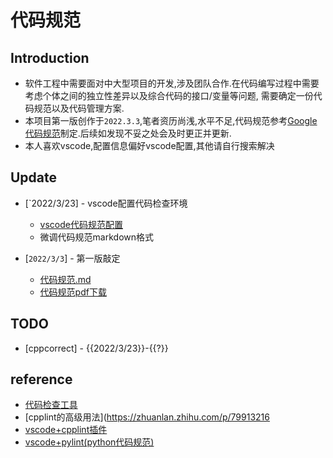 代码规范
===

## Introduction

- 软件工程中需要面对中大型项目的开发,涉及团队合作.在代码编写过程中需要考虑个体之间的独立性差异以及综合代码的接口/变量等问题,
需要确定一份代码规范以及代码管理方案.<br>
- 本项目第一版创作于`2022.3.3`,笔者资历尚浅,水平不足,代码规范参考[Google代码规范](https://zh-google-styleguide.readthedocs.io/en/latest/google-cpp-styleguide/contents/)制定.后续如发现不妥之处会及时更正并更新.<br>
- 本人喜欢vscode,配置信息偏好vscode配置,其他请自行搜索解决

## Update

- [`2022/3/23] - vscode配置代码检查环境
  - [vscode代码规范配置](/vscode-preference.md)
  - 微调代码规范markdown格式
  
- [`2022/3/3`] - 第一版敲定
  - [代码规范.md](代码规范.md)
  - [代码规范pdf下载](https://github.com/learner-lu/code-sepcification/releases/download/v1.0.0/code-specification.pdf)

## TODO

- [cppcorrect] - {{2022/3/23}}-{{?}}

## reference

- [代码检查工具](https://www.cnblogs.com/ShiNiba/p/12883602.html)
- [cpplint的高级用法](<https://zhuanlan.zhihu.com/p/79913216>
- [vscode+cpplint插件](https://blog.csdn.net/qq_41071754/article/details/119189213)
- [vscode+pylint(python代码规范)](https://code.visualstudio.com/docs/python/linting)
